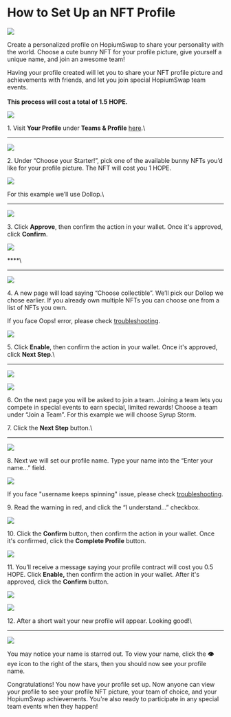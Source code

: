 # How to Set Up an NFT Profile

![](../../.gitbook/assets/how-to-nft-profiles-header.png)

Create a personalized profile on HopiumSwap to share your personality with the world. Choose a cute bunny NFT for your profile picture, give yourself a unique name, and join an awesome team!

Having your profile created will let you to share your NFT profile picture and achievements with friends, and let you join special HopiumSwap team events.\
\
**This process will cost a total of 1.5 HOPE.**

![](<../../.gitbook/assets/image (160).png>)

1\. Visit **Your Profile** under **Teams & Profile** [here](https://pancakeswap.finance/profile).\\

***

![](<../../.gitbook/assets/image (159).png>)

2\. Under “Choose your Starter!”, pick one of the available bunny NFTs you’d like for your profile picture. The NFT will cost you 1 HOPE.

![](<../../.gitbook/assets/image (162).png>)

For this example we’ll use Dollop.\\

***

![](<../../.gitbook/assets/image (163).png>)

3\. Click **Approve**, then confirm the action in your wallet. Once it's approved, click **Confirm**.

![](<../../.gitbook/assets/image (165).png>)

\*\*\*\*\\

***

![](<../../.gitbook/assets/image (166) (1) (1) (1) (1) (1) (1) (1) (1) (1) (1).png>)

4\. A new page will load saying “Choose collectible”. We’ll pick our Dollop we chose earlier. If you already own multiple NFTs you can choose one from a list of NFTs you own.

If you face Oops! error, please check [troubleshooting](https://docs.pancakeswap.finance/help/troubleshooting#oops-we-couldnt-find-any-pancake-collectibles-in-your-wallet).

![](<../../.gitbook/assets/image (169).png>)

5\. Click **Enable**, then confirm the action in your wallet. Once it's approved, click **Next Step**.\\

***

![](<../../.gitbook/assets/image (170).png>)

![](<../../.gitbook/assets/image (171).png>)

6\. On the next page you will be asked to join a team. Joining a team lets you compete in special events to earn special, limited rewards! Choose a team under “Join a Team”. For this example we will choose Syrup Storm.

7\. Click the **Next Step** button.\\

***

![](<../../.gitbook/assets/image (173).png>)

8\. Next we will set our profile name. Type your name into the “Enter your name…” field.

![](<../../.gitbook/assets/image (174).png>)

If you face "username keeps spinning" issue, please check [troubleshooting](https://docs.pancakeswap.finance/help/troubleshooting#checking-username-keeps-spinning).

9\. Read the warning in red, and click the “I understand…” checkbox.

![](<../../.gitbook/assets/image (175).png>)

10\. Click the **Confirm** button, then confirm the action in your wallet. Once it's confirmed, click the **Complete Profile** button.

![](<../../.gitbook/assets/image (176).png>)

11\. You’ll receive a message saying your profile contract will cost you 0.5 HOPE. Click **Enable,** then confirm the action in your wallet. After it's approved, click the **Confirm** button.

![](<../../.gitbook/assets/image (178).png>)

![](<../../.gitbook/assets/image (179).png>)

12\. After a short wait your new profile will appear. Looking good!\\

***

![](<../../.gitbook/assets/image (180).png>)

You may notice your name is starred out. To view your name, click the **👁** eye icon to the right of the stars, then you should now see your profile name.

Congratulations! You now have your profile set up. Now anyone can view your profile to see your profile NFT picture, your team of choice, and your HopiumSwap achievements. You're also ready to participate in any special team events when they happen!
